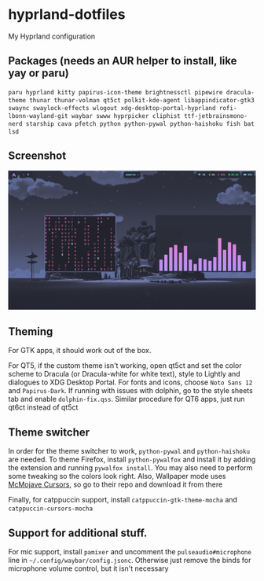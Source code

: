 # hyprland-dotfiles
My Hyprland configuration

## Packages (needs an AUR helper to install, like yay or paru)
```
paru hyprland kitty papirus-icon-theme brightnessctl pipewire dracula-theme thunar thunar-volman qt5ct polkit-kde-agent libappindicator-gtk3 swaync swaylock-effects wlogout xdg-desktop-portal-hyprland rofi-lbonn-wayland-git waybar swww hyprpicker cliphist ttf-jetbrainsmono-nerd starship cava pfetch python python-pywal python-haishoku fish bat lsd
```



## Screenshot
![Gif](/screenshot.png)

## Theming

For GTK apps, it should work out of the box.

For QT5, if the custom theme isn't working, open qt5ct and set the color scheme to Dracula (or Dracula-white for white text), style to Lightly and dialogues to XDG Desktop Portal. For fonts and icons, choose ```Noto Sans 12``` and ```Papirus-Dark```. If running with issues with dolphin, go to the style sheets tab and enable ```dolphin-fix.qss```. Similar procedure for QT6 apps, just run qt6ct instead of qt5ct

## Theme switcher
In order for the theme switcher to work, ```python-pywal``` and ```python-haishoku``` are needed. To theme Firefox, install ```python-pywalfox``` and install it by adding the extension and running ```pywalfox install```. You may also need to perform some tweaking so the colors look right. Also, Wallpaper mode uses [McMojave Cursors](https://github.com/vinceliuice/McMojave-cursors), so go to their repo and download it from there

Finally, for catppuccin support, install ```catppuccin-gtk-theme-mocha``` and ```catppuccin-cursors-mocha```

## Support for additional stuff.
For mic support, install ```pamixer``` and uncomment the ```pulseaudio#microphone``` line in ```~/.config/waybar/config.jsonc```. Otherwise just remove the binds for microphone volume control, but it isn't necessary
